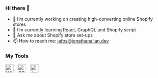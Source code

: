 ### Hi there 👋

- 🔭 I’m currently working on creating high-converting online Shopify stores
- 🌱 I’m currently learning React, GraphQL and Shopify script
- 💬 Ask me about Shopify store set-ups
- 📫 How to reach me: jafos@jonathanallan.dev

<h3>My Tools</h3> 
<img align="left" alt="HTML5" width="26px" src="https://cdn.jsdelivr.net/gh/devicons/devicon/icons/html5/html5-original.svg" style="padding-right:10px;" />
<img align="left" alt="CSS3" width="26px" src="https://cdn.jsdelivr.net/gh/devicons/devicon/icons/css3/css3-original.svg" style="padding-right:10px;" />
<img align="left" alt="JavaScript" width="26px" src="https://cdn.jsdelivr.net/gh/devicons/devicon/icons/javascript/javascript-original.svg" style="padding-right:10px;"/>
